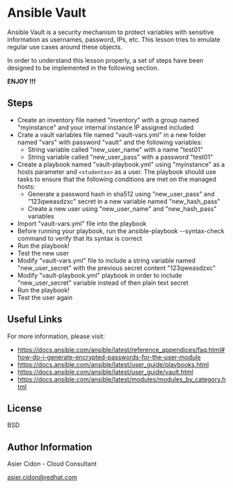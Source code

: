 # Ansible Vault

Ansible Vault is a security mechanism to protect variables with sensitive information as usernames, password, IPs, etc. This lesson tries to emulate regular use cases around these objects.

In order to understand this lesson properly, a set of steps have been designed to be implemented in the following section.

**ENJOY !!!**

## Steps 

-   Create an inventory file named "inventory" with a group named "myinstance" and your internal instance IP assigned included
-   Crate a vault variables file named "vault-vars.yml" in a new folder named "vars" with password "vault" and the following variables:
    -   String variable called "new_user_name" with a name "test01"
    -   String variable called "new_user_pass" with a password "test01"
-   Create a playbook named "vault-playbook.yml" using "myinstance" as a hosts parameter and ``<studentxx>`` as a user. The playbook should use tasks to ensure that the following conditions are met on the managed hosts:
    -   Generate a password hash in sha512 using "new_user_pass" and "123qweasdzxc" secret in a new variable named "new_hash_pass"
    -   Create a new user using "new_user_name" and "new_hash_pass" variables
-   Import "vault-vars.yml" file into the playbook
-   Before running your playbook, run the ansible-playbook --syntax-check  command to verify that its syntax is correct
-   Run the playbook!
-   Test the new user
-   Modify "vault-vars.yml" file to include a string variable named "new_user_secret" with the previous secret content "123qweasdzxc"
-   Modify "vault-playbook.yml" playbook in order to include "new_user_secret" variable instead of then plain text secret
-   Run the playbook!
-   Test the user again

## Useful Links

For more information, please visit:

-   https://docs.ansible.com/ansible/latest/reference_appendices/faq.html#how-do-i-generate-encrypted-passwords-for-the-user-module
-   https://docs.ansible.com/ansible/latest/user_guide/playbooks.html
-   https://docs.ansible.com/ansible/latest/user_guide/vault.html
-   https://docs.ansible.com/ansible/latest/modules/modules_by_category.html

License
-------

BSD

Author Information
------------------

 Asier Cidon - Cloud Consultant

 asier.cidon@redhat.com
 